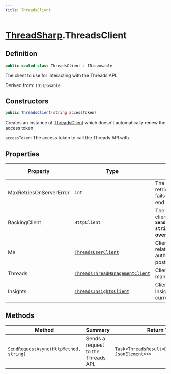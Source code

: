 ```yaml
---
title: ThreadsClient
---
```


# [ThreadSharp](./).ThreadsClient

## Definition

```c#
public sealed class ThreadsClient : IDisposable
```

The client to use for interacting with the Threads API.

Derived from: `IDisposable`.

## Constructors

```c#
public ThreadsClient(string accessToken)
```

Creates an instance of [ThreadsClient](./ThreadsClient) which doesn't automatically renew the access token.

`accessToken`: The access token to call the Threads API with.

## Properties

| Property                | Type                                                                        | Summary                                                                                                                                    | Default Value |
|-------------------------|-----------------------------------------------------------------------------|--------------------------------------------------------------------------------------------------------------------------------------------|---------------|
| MaxRetriesOnServerError | `int`                                                                       | The maximum amount of retries to do when a request fails on the Threads API's end.                                                         | 5             |
| BackingClient           | `HttpClient`                                                                | The backing HttpClient for the client. **Use of the `SendRequestAsync(HttpMethod, string)` method is preferred over using this directly.** | --            |
| Me                      | [`ThreadsUserClient`](./Internal/ThreadsUserClient)                         | Client for all things user related for the current authenticated user, including posting threads.                                          | --            |
| Threads                 | [`ThreadsThreadManagementClient`](./Internal/ThreadsThreadManagementClient) | Client for thread fetching & management.                                                                                                   | --            |
| Insights                | [`ThreadsInsightsClient`](./Internal/ThreadsInsightsClient)                 | Client for all things insight/data related for the current authenticated user.                                                             | --            |

## Methods

| Method                                 | Summary                             | Return Value                                           |
|----------------------------------------|-------------------------------------|--------------------------------------------------------|
| `SendRequestAsync(HttpMethod, string)` | Sends a request to the Threads API. | `Task<ThreadsResult<Dictionary<string, JsonElement>>>` |